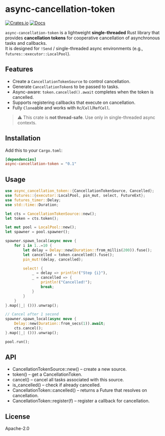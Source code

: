 # async-cancellation-token

[![Crates.io](https://img.shields.io/crates/v/async-cancellation-token)](https://crates.io/crates/async-cancellation-token)
[![Docs](https://docs.rs/async-cancellation-token/badge.svg)](https://docs.rs/async-cancellation-token)

`async-cancellation-token` is a lightweight **single-threaded** Rust library that provides **cancellation tokens** for cooperative cancellation of asynchronous tasks and callbacks.  
It is designed for `!Send` / single-threaded async environments (e.g., `futures::executor::LocalPool`).

## Features

- Create a `CancellationTokenSource` to control cancellation.
- Generate `CancellationToken`s to be passed to tasks.
- Async-aware: `token.cancelled().await` completes when the token is cancelled.
- Supports registering callbacks that execute on cancellation.
- Fully `Clone`able and works with `Rc`/`Cell`/`RefCell`.

> ⚠️ This crate is **not thread-safe**. Use only in single-threaded async contexts.

## Installation

Add this to your `Cargo.toml`:

```toml
[dependencies]
async-cancellation-token = "0.1"
```

## Usage

```rust
use async_cancellation_token::{CancellationTokenSource, Cancelled};
use futures::{executor::LocalPool, pin_mut, select, FutureExt};
use futures_timer::Delay;
use std::time::Duration;

let cts = CancellationTokenSource::new();
let token = cts.token();

let mut pool = LocalPool::new();
let spawner = pool.spawner();

spawner.spawn_local(async move {
    for i in 1..=10 {
        let delay = Delay::new(Duration::from_millis(200)).fuse();
        let cancelled = token.cancelled().fuse();
        pin_mut!(delay, cancelled);

        select! {
            _ = delay => println!("Step {i}"),
            _ = cancelled => {
                println!("Cancelled!");
                break;
            }
        }
    }
}.map(|_| ())).unwrap();

// Cancel after 1 second
spawner.spawn_local(async move {
    Delay::new(Duration::from_secs(1)).await;
    cts.cancel();
}.map(|_| ())).unwrap();

pool.run();
```

## API

- CancellationTokenSource::new() – create a new source.
- token() – get a CancellationToken.
- cancel() – cancel all tasks associated with this source.
- is_cancelled() – check if already cancelled.
- CancellationToken::cancelled() – returns a Future that resolves on cancellation.
- CancellationToken::register(f) – register a callback for cancellation.

## License
Apache-2.0
